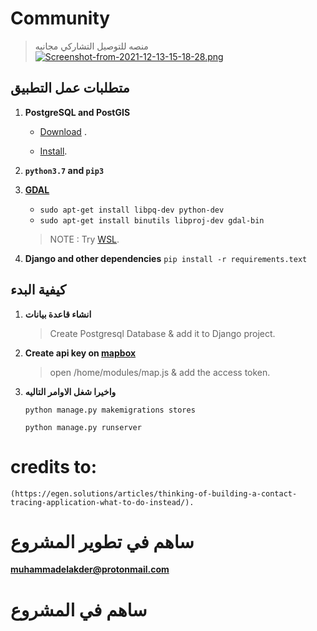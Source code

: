 # Community
> منصه للتوصيل التشاركي   مجانيه
[![Screenshot-from-2021-12-13-15-18-28.png](https://i.postimg.cc/PrVcrC9n/Screenshot-from-2021-12-13-15-18-28.png)](https://postimg.cc/MvRt9pz9)

## متطلبات عمل التطبيق

1. **PostgreSQL and PostGIS**
    - [Download](https://www.postgresql.org/download/) .

    - [Install](https://postgis.net/install/).

2. **`python3.7` and `pip3`**

3. **[GDAL](https://gdal.org/)**

    - `sudo apt-get install libpq-dev python-dev`
    - `sudo apt-get install binutils libproj-dev gdal-bin`

    >NOTE : Try [WSL](https://ubuntu.com/wsl).

4. **Django and other dependencies**
    `pip install -r requirements.text`

## كيفية البدء

1. **انشاء قاعدة بيانات**
    >Create Postgresql Database &
    >add it to Django project.

2. **Create api key on [mapbox](https://mapbox.com/)**
    >open /home/modules/map.js &
    >add the access token.

3. **واخيرا شغل الاوامر التاليه**

    `python manage.py makemigrations stores`

    `python manage.py runserver`




# credits to:
    (https://egen.solutions/articles/thinking-of-building-a-contact-tracing-application-what-to-do-instead/).

# ساهم في تطوير المشروع
**muhammadelakder@protonmail.com**


# ساهم في المشروع
    
